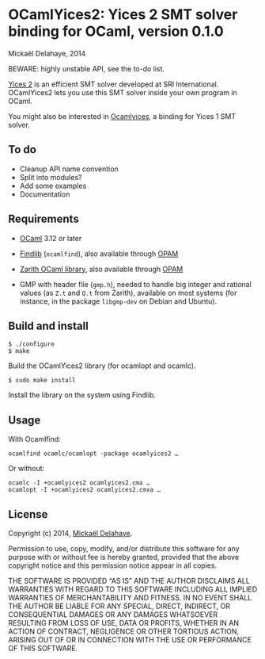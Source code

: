 OCamlYices2: Yices 2 SMT solver binding for OCaml, version 0.1.0
================================================================
Mickaël Delahaye, 2014

BEWARE: highly unstable API, see the to-do list.

[Yices 2][1] is an efficient SMT solver developed at SRI International.
OCamlYices2 lets you use this SMT solver inside your own program in OCaml.

You might also be interested in [Ocamlyices][2], a binding for Yices 1 SMT solver.

To do
-----

* Cleanup API name convention
* Split into modules?
* Add some examples
* Documentation

Requirements
------------

* [OCaml][4] 3.12 or later

* [Findlib][5] (`ocamlfind`), also available through [OPAM][6]

* [Zarith OCaml library][7], also available through [OPAM][6]

* GMP with header file (`gmp.h`), needed to handle big integer and rational
  values (as `Z.t` and `Q.t` from Zarith), available on most systems (for
  instance, in the package `libgmp-dev` on Debian and Ubuntu).


Build and install
-----------------

    $ ./configure
    $ make

Build the OCamlYices2 library (for ocamlopt and ocamlc).

    $ sudo make install

Install the library on the system using Findlib.

Usage
-----

With Ocamlfind:

    ocamlfind ocamlc/ocamlopt -package ocamlyices2 …

Or without:

    ocamlc -I +ocamlyices2 ocamlyices2.cma …
    ocamlopt -I +ocamlyices2 ocamlyices2.cmxa …

License
-------

Copyright (c) 2014, [Mickaël Delahaye][3].

Permission to use, copy, modify, and/or distribute this software for any purpose
with or without fee is hereby granted, provided that the above copyright notice
and this permission notice appear in all copies.

THE SOFTWARE IS PROVIDED “AS IS” AND THE AUTHOR DISCLAIMS ALL WARRANTIES WITH
REGARD TO THIS SOFTWARE INCLUDING ALL IMPLIED WARRANTIES OF MERCHANTABILITY AND
FITNESS. IN NO EVENT SHALL THE AUTHOR BE LIABLE FOR ANY SPECIAL, DIRECT,
INDIRECT, OR CONSEQUENTIAL DAMAGES OR ANY DAMAGES WHATSOEVER RESULTING FROM LOSS
OF USE, DATA OR PROFITS, WHETHER IN AN ACTION OF CONTRACT, NEGLIGENCE OR OTHER
TORTIOUS ACTION, ARISING OUT OF OR IN CONNECTION WITH THE USE OR PERFORMANCE OF
THIS SOFTWARE.


[1]: http://yices.csl.sri.com/
[2]: https://github.com/polazarus/ocamlyices
[3]: http://micdel.fr
[4]: http://ocaml.org
[5]: http://projects.camlcity.org/projects/findlib.html
[6]: http://opam.ocaml.org
[7]: https://forge.ocamlcore.org/projects/zarith
